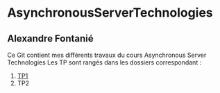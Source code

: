 # AsynchronousServerTechnologies
## Alexandre Fontanié
Ce Git contient mes différents travaux du cours Asynchronous Server Technologies
Les TP sont rangés dans les dossiers correspondant :

1. [TP1](https://github.com/AlexandreFontanie/AsynchronousServerTechnologies/tree/master/TP1)
2. TP2
